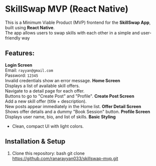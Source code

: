 # SkillSwap MVP (React Native)

This is a Minimum Viable Product (MVP) frontend for the **SkillSwap App**, built using **React Native**.  
The app allows users to swap skills with each other in a simple and user-friendly way

##  Features:
 **Login Screen**  
   Email: `rayyan@gmail.com`  
   Password: `12345`  
   Invalid credentials show an error message.
**Home Screen**  
   Displays a list of available skill offers.  
   Navigate to a detail page for each offer.  
   Buttons to go to "Create Post" and "Profile".
**Create Post Screen**  
   Add a new skill offer (title + description).  
   New posts appear immediately in the Home list.
**Offer Detail Screen**  
   Shows offer details and a dummy "Book Session" button.
**Profile Screen**  
   Displays user name, bio, and list of skills.
**Basic Styling**  
  - Clean, compact UI with light colors.



##  Installation & Setup

1. Clone this repository:
   bash
   git clone https://github.com/ranarayyan033/skillswap-mvp.git
